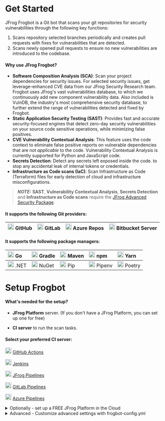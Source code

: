 # Get Started

JFrog Frogbot is a Git bot that scans your git repositories for security vulnerabilities through the following key functions:

1. Scans repository selected branches periodically and creates pull requests with fixes for vulnerabilities that are detected.
2. Scans newly opened pull requests to ensure no new vulnerabilities are introduced to the codebase.


#### Why use JFrog Frogbot?
* **Software Composition Analysis (SCA)**: Scan your project dependencies for security issues. For selected security issues, get leverage-enhanced CVE data from our JFrog Security Research team. Frogbot uses JFrog's vast vulnerabilities database, to which we continuously add new component vulnerability data. Also included is VulnDB, the industry's most comprehensive security database, to further extend the range of vulnerabilities detected and fixed by Frogbot.
* **Static Application Security Testing (SAST)**: Provides fast and accurate security-focused engines that detect zero-day security vulnerabilities on your source code sensitive operations, while minimizing false positives.
* **CVE Vulnerability Contextual Analysis**: This feature uses the code context to eliminate false positive reports on vulnerable dependencies that are not *applicable* to the code. Vulnerability Contextual Analysis is currently supported for Python and JavaScript code.
* **Secrets Detection**: Detect any secrets left exposed inside the code. to stop any accidental leak of internal tokens or credentials.
* **Infrastructure as Code scans (IaC)**: Scan Infrastructure as Code (Terraform) files for early detection of cloud and infrastructure misconfigurations.

> _**NOTE:**_ **SAST**, **Vulnerability Contextual Analysis**, **Secrets Detection** and **Infrastructure as Code scans** require the [JFrog Advanced Security Package](https://jfrog.com/xray/).

#### It supports the following Git providers:

| <img height="20" width="20"  src="https://cdn.simpleicons.org/GitHub" alt="GitHub" /> GitHub | <img height="20" width="20"  src="https://cdn.simpleicons.org/GitLab" alt="GitLab" />  GitLab | <img height="20" width="20"  src="https://cdn.simpleicons.org/AzureDevops" alt="Azure" />  Azure Repos | <img height="20" width="20"  src="https://cdn.simpleicons.org/Bitbucket" alt="Bitbucket" />  Bitbucket Server |
|----------------------------------------------------------------------------------------------|-----------------------------------------------------------------------------------------------|--------------------------------------------------------------------------------------------------------|---------------------------------------------------------------------------------------------------------------|


#### It supports the following package managers:

|<img height="20" width="20"  src="https://cdn.simpleicons.org/Go" alt="Go" /> Go|<img height="20" width="20"  src="https://cdn.simpleicons.org/Gradle" alt="Gradle" /> Gradle|<img height="20" width="20"  src="https://cdn.simpleicons.org/ApacheMaven" alt="Maven" /> Maven|<img height="20" width="20"  src="https://cdn.simpleicons.org/npm" alt="npm" /> npm|<img height="20" width="20"  src="https://cdn.simpleicons.org/Yarn" alt="Yarn" /> Yarn|
|:----|:----|:----|:----|:----|
|<img height="20" width="20"  src="https://cdn.simpleicons.org/.NET" alt=".NET" /> .NET|<img height="20" width="20"  src="https://cdn.simpleicons.org/NuGet" alt="NuGet" /> NuGet|<img height="20" width="20"  src="https://cdn.simpleicons.org/Python" alt="Pip" /> Pip|<img height="20" width="20"  src="https://cdn.simpleicons.org/Python" alt="Pipenv" /> Pipenv|<img height="20" width="20"  src="https://cdn.simpleicons.org/Poetry" alt="Poetry" /> Poetry|

 # Setup Frogbot

#### What's needed for the setup?

* **JFrog Platform** server. (If you don't have a JFrog Platform, you can set up one for free)
  
* **CI server** to run the scan tasks.

#### Select your preferred CI server:

<img height="20" width="20"  src="https://cdn.simpleicons.org/GitHubActions" alt="GitHubActions" /> [GitHub Actions](../../jfrog-applications/frogbot/get-started/setting-frogbot-on-github-repositories.md)

<img height="20" width="20"  src="https://cdn.simpleicons.org/Jenkins" alt="Jenkins" /> [Jenkins](../../jfrog-applications/frogbot/get-started/set-up-frogbot-using-jenkins.md)

<img height="20" width="20"  src="https://cdn.simpleicons.org/JfrogPipelines" alt="jfrogpipelines" /> [JFrog Pipelines](../../jfrog-applications/frogbot/get-started/installing-frogbot-on-jfrog-pipelines.md)

<img height="20" width="20"  src="https://cdn.simpleicons.org/Gitlab" alt="Gitlab" /> [GitLab Pipelines](../../jfrog-applications/frogbot/get-started/installing-frogbot-on-gitlab-repositories.md)

<img height="20" width="20"  src="https://cdn.simpleicons.org/AzurePipelines" alt="AzurePipelines" /> [Azure Pipelines](../../jfrog-applications/frogbot/get-started/installing-frogbot-on-azure-repositories.md)

<details>
  
<summary>Optionally - set up a FREE JFrog Platform in the Cloud</summary>

Frogbot requires a JFrog environment to scan your projects. If you don't have an environment, we can set up a free environment in the cloud for you. Just run one of the following commands in your terminal to set up an environment in less than a minute.

The commands will do the following:

1. Install [JFrog CLI](https://www.jfrog.com/confluence/display/CLI/JFrog+CLI) on your machine.
2. Create a FREE JFrog environment in the cloud for you.

**For macOS and Linux, use curl**

```
curl -fL "https://getcli.jfrog.io?setup" | sh
```

**For Windows, use PowerShell**

```
powershell "Start-Process -Wait -Verb RunAs powershell '-NoProfile iwr https://releases.jfrog.io/artifactory/jfrog-cli/v2-jf/[RELEASE]/jfrog-cli-windows-amd64/jf.exe -OutFile $env:SYSTEMROOT\system32\jf.exe'" ; jf setup
```

After the setup is complete, you'll receive an email with your JFrog environment connection details, which can be stored as secrets in Git.

</details>

<details>

<summary>Advanced - Customize advanced settings with frogbot-config.yml</summary>

* [Creating the frogbot-config.yml file](../../jfrog-applications/frogbot/get-started/frogbot-configuration.md)

</details>

